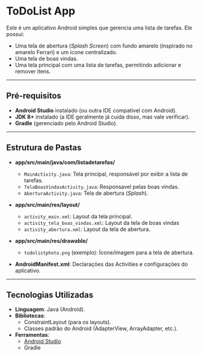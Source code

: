 # ToDoList App

Este é um aplicativo Android simples que gerencia uma lista de tarefas. Ele possui:
- Uma tela de abertura (*Splash Screen*) com fundo amarelo (inspirado no amarelo Ferrari) e um ícone centralizado.
- Uma tela de boas vindas.
- Uma tela principal com uma lista de tarefas, permitindo adicionar e remover itens.  

---

## Pré-requisitos
- **Android Studio** instalado (ou outra IDE compatível com Android).  
- **JDK 8+** instalado (a IDE geralmente já cuida disso, mas vale verificar).  
- **Gradle** (gerenciado pelo Android Studio).

---

## Estrutura de Pastas
- **app/src/main/java/com/listadetarefas/**  
  - `MainActivity.java`: Tela principal, responsável por exibir a lista de tarefas.
  - `TelaBoasVindasActivity.java`: Responsavel pelas boas vindas.
  - `AberturaActivity.java`: Tela de abertura (*Splash*).  

- **app/src/main/res/layout/**  
  - `activity_main.xml`: Layout da tela principal.
  - `activity_tela_boas_vindas.xml`: Layout da tela de boas vindas
  - `activity_abertura.xml`: Layout da tela de abertura.  

- **app/src/main/res/drawable/**  
  - `todolistphoto.png` (exemplo): Ícone/imagem para a tela de abertura.  

- **AndroidManifest.xml**: Declarações das Activities e configurações do aplicativo.  

---

## Tecnologias Utilizadas
- **Linguagem**: Java (Android).  
- **Bibliotecas**:  
  - ConstraintLayout (para os layouts).  
  - Classes padrão do Android (AdapterView, ArrayAdapter, etc.).  
- **Ferramentas**:  
  - [Android Studio](https://developer.android.com/studio)  
  - Gradle  
